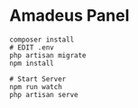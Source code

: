 # Amadeus Panel

```shell
composer install
# EDIT .env
php artisan migrate
npm install

# Start Server
npm run watch
php artisan serve
```